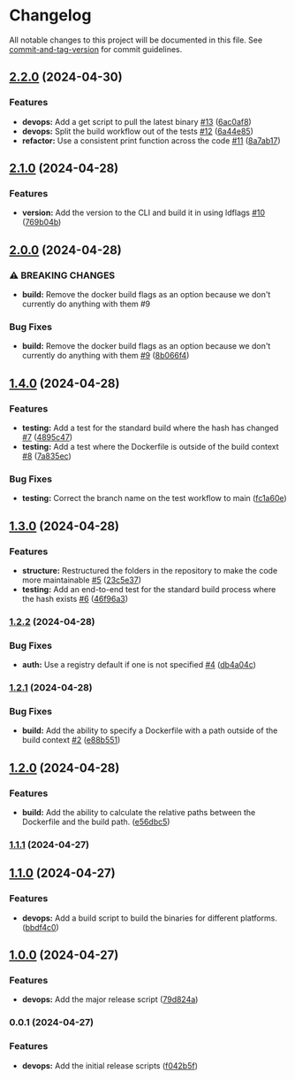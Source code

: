 # Changelog

All notable changes to this project will be documented in this file. See [commit-and-tag-version](https://github.com/absolute-version/commit-and-tag-version) for commit guidelines.

## [2.2.0](https://github.com/kerren/dockem/compare/v2.1.0...v2.2.0) (2024-04-30)


### Features

* **devops:** Add a get script to pull the latest binary [#13](https://github.com/kerren/dockem/issues/13) ([6ac0af8](https://github.com/kerren/dockem/commit/6ac0af842c203f1316ce1e66cbe1daa5bda54076))
* **devops:** Split the build workflow out of the tests [#12](https://github.com/kerren/dockem/issues/12) ([6a44e85](https://github.com/kerren/dockem/commit/6a44e85fb0f72e27decb30e0dd08a8bf074cd05f))
* **refactor:** Use a consistent print function across the code [#11](https://github.com/kerren/dockem/issues/11) ([8a7ab17](https://github.com/kerren/dockem/commit/8a7ab17b2f86610c1e75cd64855c605fdd8c864c))

## [2.1.0](https://github.com/kerren/dockem/compare/v2.0.0...v2.1.0) (2024-04-28)


### Features

* **version:** Add the version to the CLI and build it in using ldflags [#10](https://github.com/kerren/dockem/issues/10) ([769b04b](https://github.com/kerren/dockem/commit/769b04b2b51eb3f28cb4b7d59773ffb194fae266))

## [2.0.0](https://github.com/kerren/dockem/compare/v1.4.0...v2.0.0) (2024-04-28)


### ⚠ BREAKING CHANGES

* **build:** Remove the docker build flags as an option because we don't currently do anything with them #9

### Bug Fixes

* **build:** Remove the docker build flags as an option because we don't currently do anything with them [#9](https://github.com/kerren/dockem/issues/9) ([8b066f4](https://github.com/kerren/dockem/commit/8b066f4194a658948ac305f1459e6803583dcd63))

## [1.4.0](https://github.com/kerren/dockem/compare/v1.3.0...v1.4.0) (2024-04-28)


### Features

* **testing:** Add a test for the standard build where the hash has changed [#7](https://github.com/kerren/dockem/issues/7) ([4895c47](https://github.com/kerren/dockem/commit/4895c4715271c281a42252f6c023bc4524a67b29))
* **testing:** Add a test where the Dockerfile is outside of the build context [#8](https://github.com/kerren/dockem/issues/8) ([7a835ec](https://github.com/kerren/dockem/commit/7a835ec9ef01aa7fa3ca9b399875bb3cb4b87f0e))


### Bug Fixes

* **testing:** Correct the branch name on the test workflow to main ([fc1a60e](https://github.com/kerren/dockem/commit/fc1a60e896a4582140e0a27dab91ad76012790e3))

## [1.3.0](https://github.com/kerren/dockem/compare/v1.2.2...v1.3.0) (2024-04-28)


### Features

* **structure:** Restructured the folders in the repository to make the code more maintainable [#5](https://github.com/kerren/dockem/issues/5) ([23c5e37](https://github.com/kerren/dockem/commit/23c5e377ac0926f166ce689961661e19774946f6))
* **testing:** Add an end-to-end test for the standard build process where the hash exists [#6](https://github.com/kerren/dockem/issues/6) ([46f96a3](https://github.com/kerren/dockem/commit/46f96a347dfd7504a7d49b1ea1cb787df7122c8c))

### [1.2.2](https://github.com/kerren/dockem/compare/v1.2.1...v1.2.2) (2024-04-28)


### Bug Fixes

* **auth:** Use a registry default if one is not specified [#4](https://github.com/kerren/dockem/issues/4) ([db4a04c](https://github.com/kerren/dockem/commit/db4a04c5e5924a52f696e574fd6250fb1fa75a04))

### [1.2.1](https://github.com/kerren/dockem/compare/v1.2.0...v1.2.1) (2024-04-28)


### Bug Fixes

* **build:** Add the ability to specify a Dockerfile with a path outside of the build context [#2](https://github.com/kerren/dockem/issues/2) ([e88b551](https://github.com/kerren/dockem/commit/e88b5512f4e7a2c431a5e5274f292ace21f29fc9))

## [1.2.0](https://github.com/kerren/dockem/compare/v1.1.1...v1.2.0) (2024-04-28)


### Features

* **build:** Add the ability to calculate the relative paths between the Dockerfile and the build path. ([e56dbc5](https://github.com/kerren/dockem/commit/e56dbc50f1e7ab3450b977df8224dc857923cf39))

### [1.1.1](https://github.com/kerren/dockem/compare/v1.1.0...v1.1.1) (2024-04-27)

## [1.1.0](https://github.com/kerren/dockem/compare/v1.0.0...v1.1.0) (2024-04-27)


### Features

* **devops:** Add a build script to build the binaries for different platforms. ([bbdf4c0](https://github.com/kerren/dockem/commit/bbdf4c0529d8612901610fae4a7131f79f94591c))

## [1.0.0](https://github.com/kerren/dockem/compare/v0.0.1...v1.0.0) (2024-04-27)


### Features

* **devops:** Add the major release script ([79d824a](https://github.com/kerren/dockem/commit/79d824a2a38d86ef196d459785fd1ec21708e622))

### 0.0.1 (2024-04-27)


### Features

* **devops:** Add the initial release scripts ([f042b5f](https://github.com/kerren/dockem/commit/f042b5f23b592aa0b315bd581911f4c9b78e90e5))

